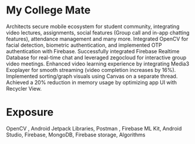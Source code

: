 # My College Mate
Architects secure mobile ecosystem for student community, integrating video lectures, assignments, social features (Group call and in-app chatting features), attendance management and many more.
Integrated OpenCV for facial detection, biometric authentication, and implemented OTP authentication with Firebase.
Successfully integrated Firebase Realtime Database for real-time chat and leveraged zegocloud for interactive group video meetings. Enhanced video learning experience by integrating Media3 Exoplayer for smooth streaming (video completion increases by 16%). Implemented sorting/graph visuals using Canvas on a separate thread.
Achieved a 20% reduction in memory usage by optimizing app UI with Recycler View.
# Exposure
 OpenCV , Android Jetpack Libraries, Postman , Firebase ML Kit, Android Studio, Firebase, MongoDB, Firebase storage, Algorithms
